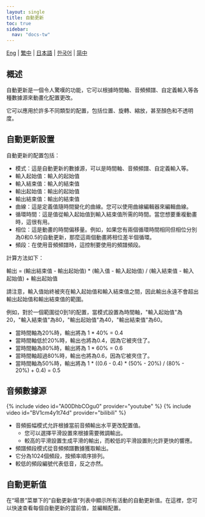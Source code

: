 ```yaml
---
layout: single
title: 自動更新
toc: true
sidebar:
  nav: "docs-tw"
---
```

[Eng](/dancexr/features/autoupdate) | [繁中](/tw/dancexr/features/autoupdate) | [日本語](/jp/dancexr/features/autoupdate) | [한국어](/kr/dancexr/features/autoupdate) | [简中](/zh/dancexr/features/autoupdate)


## 概述
自動更新是一個令人驚嘆的功能，它可以根據時間軸、音頻頻譜、自定義輸入等各種數據源來動畫化配置更改。

它可以應用於許多不同類型的配置，包括位置、旋轉、縮放，甚至顏色和不透明度。

## 自動更新設置
自動更新的配置包括：
* 模式：這是自動更新的數據源，可以是時間軸、音頻頻譜、自定義輸入等。
* 輸入起始值：輸入的起始值
* 輸入結束值：輸入的結束值
* 輸出起始值：輸出的起始值
* 輸出結束值：輸出的結束值
* 曲線：這是定義值隨時間變化的曲線。您可以使用曲線編輯器來編輯曲線。
* 循環時間：這是值從輸入起始值到輸入結束值所需的時間。當您想要重複動畫時，這很有用。
* 相位：這是動畫的時間偏移量。例如，如果您有兩個循環時間相同但相位分別為0和0.5的自動更新，那麼這兩個動畫將相位差半個循環。
* 頻段：在使用音頻頻譜時，這控制要使用的頻譜頻段。

計算方法如下：

輸出 = (輸出結束值 - 輸出起始值) * (輸入值 - 輸入起始值) / (輸入結束值 - 輸入起始值) + 輸出起始值

請注意，輸入值始終被夾在輸入起始值和輸入結束值之間，因此輸出永遠不會超出輸出起始值和輸出結束值的範圍。

例如，對於一個範圍從0到1的配置，當模式設置為時間軸，"輸入起始值"為20，"輸入結束值"為80，"輸出起始值"為40，"輸出結束值"為60。
* 當時間軸為20%時，輸出將為 1 * 40% = 0.4
* 當時間軸低於20%時，輸出也將為0.4，因為它被夾住了。
* 當時間軸為80%時，輸出將為 1 * 60% = 0.6
* 當時間軸超過80%時，輸出也將為0.6，因為它被夾住了。
* 當時間軸為50%時，輸出將為 1 * ((0.6 - 0.4) * (50% - 20%) / (80% - 20%) + 0.4) = 0.5

## 音頻數據源
{% include video id="A00DhbCOgu0" provider="youtube" %}
{% include video id="BV1cm4y1t74d" provider="bilibili" %}

* 音頻振幅模式允許根據當前音頻輸出水平更改配置值。
    * 您可以選擇平滑設置來根據需要微調輸出。
    * 較高的平滑設置生成平滑的輸出，而較低的平滑設置則允許更快的響應。
* 頻譜頻段模式從音頻頻譜數據獲取輸出。
* 它分為1024個頻段，按頻率順序排列。
* 較低的頻段編號代表低音，反之亦然。

## 自動更新值
在“場景”菜單下的“自動更新值”列表中顯示所有活動的自動更新值。在這裡，您可以快速查看每個自動更新的當前值，並編輯配置。